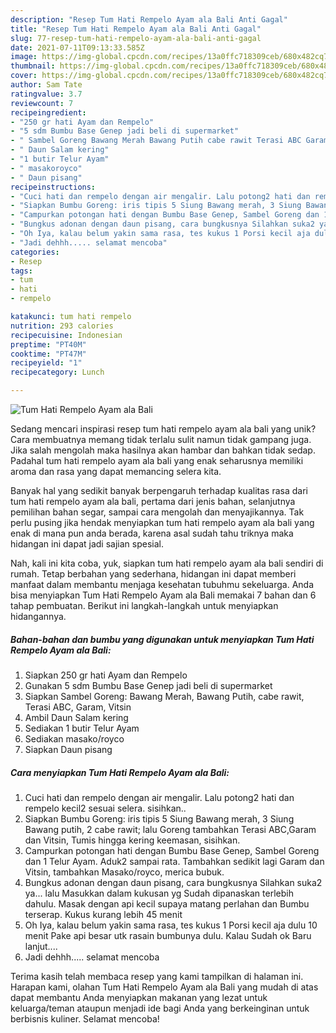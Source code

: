 ```yaml
---
description: "Resep Tum Hati Rempelo Ayam ala Bali Anti Gagal"
title: "Resep Tum Hati Rempelo Ayam ala Bali Anti Gagal"
slug: 77-resep-tum-hati-rempelo-ayam-ala-bali-anti-gagal
date: 2021-07-11T09:13:33.585Z
image: https://img-global.cpcdn.com/recipes/13a0ffc718309ceb/680x482cq70/tum-hati-rempelo-ayam-ala-bali-foto-resep-utama.jpg
thumbnail: https://img-global.cpcdn.com/recipes/13a0ffc718309ceb/680x482cq70/tum-hati-rempelo-ayam-ala-bali-foto-resep-utama.jpg
cover: https://img-global.cpcdn.com/recipes/13a0ffc718309ceb/680x482cq70/tum-hati-rempelo-ayam-ala-bali-foto-resep-utama.jpg
author: Sam Tate
ratingvalue: 3.7
reviewcount: 7
recipeingredient:
- "250 gr hati Ayam dan Rempelo"
- "5 sdm Bumbu Base Genep jadi beli di supermarket"
- " Sambel Goreng Bawang Merah Bawang Putih cabe rawit Terasi ABC Garam Vitsin"
- " Daun Salam kering"
- "1 butir Telur Ayam"
- " masakoroyco"
- " Daun pisang"
recipeinstructions:
- "Cuci hati dan rempelo dengan air mengalir. Lalu potong2 hati dan rempelo kecil2 sesuai selera. sisihkan.."
- "Siapkan Bumbu Goreng: iris tipis 5 Siung Bawang merah, 3 Siung Bawang putih, 2 cabe rawit; lalu Goreng tambahkan Terasi ABC,Garam dan Vitsin, Tumis hingga kering keemasan, sisihkan."
- "Campurkan potongan hati dengan Bumbu Base Genep, Sambel Goreng dan 1 Telur Ayam. Aduk2 sampai rata. Tambahkan sedikit lagi Garam dan Vitsin, tambahkan Masako/royco, merica bubuk."
- "Bungkus adonan dengan daun pisang, cara bungkusnya Silahkan suka2 ya... lalu Masukkan dalam kukusan yg Sudah dipanaskan terlebih dahulu. Masak dengan api kecil supaya matang perlahan dan Bumbu terserap. Kukus kurang lebih 45 menit"
- "Oh Iya, kalau belum yakin sama rasa, tes kukus 1 Porsi kecil aja dulu 10 menit Pake api besar utk rasain bumbunya dulu. Kalau Sudah ok Baru lanjut...."
- "Jadi dehhh..... selamat mencoba"
categories:
- Resep
tags:
- tum
- hati
- rempelo

katakunci: tum hati rempelo 
nutrition: 293 calories
recipecuisine: Indonesian
preptime: "PT40M"
cooktime: "PT47M"
recipeyield: "1"
recipecategory: Lunch

---
```



![Tum Hati Rempelo Ayam ala Bali](https://img-global.cpcdn.com/recipes/13a0ffc718309ceb/680x482cq70/tum-hati-rempelo-ayam-ala-bali-foto-resep-utama.jpg)

Sedang mencari inspirasi resep tum hati rempelo ayam ala bali yang unik? Cara membuatnya memang tidak terlalu sulit namun tidak gampang juga. Jika salah mengolah maka hasilnya akan hambar dan bahkan tidak sedap. Padahal tum hati rempelo ayam ala bali yang enak seharusnya memiliki aroma dan rasa yang dapat memancing selera kita.

Banyak hal yang sedikit banyak berpengaruh terhadap kualitas rasa dari tum hati rempelo ayam ala bali, pertama dari jenis bahan, selanjutnya pemilihan bahan segar, sampai cara mengolah dan menyajikannya. Tak perlu pusing jika hendak menyiapkan tum hati rempelo ayam ala bali yang enak di mana pun anda berada, karena asal sudah tahu triknya maka hidangan ini dapat jadi sajian spesial.




Nah, kali ini kita coba, yuk, siapkan tum hati rempelo ayam ala bali sendiri di rumah. Tetap berbahan yang sederhana, hidangan ini dapat memberi manfaat dalam membantu menjaga kesehatan tubuhmu sekeluarga. Anda bisa menyiapkan Tum Hati Rempelo Ayam ala Bali memakai 7 bahan dan 6 tahap pembuatan. Berikut ini langkah-langkah untuk menyiapkan hidangannya.

<!--inarticleads1-->

##### Bahan-bahan dan bumbu yang digunakan untuk menyiapkan Tum Hati Rempelo Ayam ala Bali:

1. Siapkan 250 gr hati Ayam dan Rempelo
1. Gunakan 5 sdm Bumbu Base Genep jadi beli di supermarket
1. Siapkan  Sambel Goreng: Bawang Merah, Bawang Putih, cabe rawit, Terasi ABC, Garam, Vitsin
1. Ambil  Daun Salam kering
1. Sediakan 1 butir Telur Ayam
1. Sediakan  masako/royco
1. Siapkan  Daun pisang




<!--inarticleads2-->

##### Cara menyiapkan Tum Hati Rempelo Ayam ala Bali:

1. Cuci hati dan rempelo dengan air mengalir. Lalu potong2 hati dan rempelo kecil2 sesuai selera. sisihkan..
1. Siapkan Bumbu Goreng: iris tipis 5 Siung Bawang merah, 3 Siung Bawang putih, 2 cabe rawit; lalu Goreng tambahkan Terasi ABC,Garam dan Vitsin, Tumis hingga kering keemasan, sisihkan.
1. Campurkan potongan hati dengan Bumbu Base Genep, Sambel Goreng dan 1 Telur Ayam. Aduk2 sampai rata. Tambahkan sedikit lagi Garam dan Vitsin, tambahkan Masako/royco, merica bubuk.
1. Bungkus adonan dengan daun pisang, cara bungkusnya Silahkan suka2 ya... lalu Masukkan dalam kukusan yg Sudah dipanaskan terlebih dahulu. Masak dengan api kecil supaya matang perlahan dan Bumbu terserap. Kukus kurang lebih 45 menit
1. Oh Iya, kalau belum yakin sama rasa, tes kukus 1 Porsi kecil aja dulu 10 menit Pake api besar utk rasain bumbunya dulu. Kalau Sudah ok Baru lanjut....
1. Jadi dehhh..... selamat mencoba




Terima kasih telah membaca resep yang kami tampilkan di halaman ini. Harapan kami, olahan Tum Hati Rempelo Ayam ala Bali yang mudah di atas dapat membantu Anda menyiapkan makanan yang lezat untuk keluarga/teman ataupun menjadi ide bagi Anda yang berkeinginan untuk berbisnis kuliner. Selamat mencoba!
